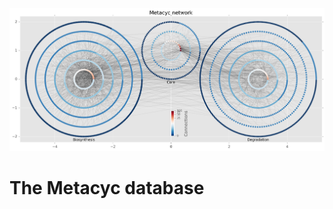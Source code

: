 <p align="left">
  <img src="images/metacyc_network_mpl.png" width="1200",height="500"/>
</p>

# The Metacyc database
